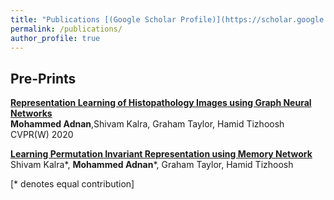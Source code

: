 ```yaml
---
title: "Publications [(Google Scholar Profile)](https://scholar.google.com/citations?user=g39sWmYAAAAJ&hl=en)"
permalink: /publications/
author_profile: true
---
```


## Pre-Prints

<b>[Representation Learning of Histopathology Images using Graph Neural
Networks](https://arxiv.org/pdf/2004.07399)</b> <br>  <b> Mohammed Adnan</b>,Shivam Kalra, Graham Taylor, Hamid Tizhoosh
CVPR(W) 2020

<b>[Learning Permutation Invariant Representation using Memory Network](https://arxiv.org/abs/1911.07984)</b> <br> Shivam Kalra\*, <b> Mohammed Adnan</b>\*, Graham Taylor, Hamid Tizhoosh

[\* denotes equal contribution]
